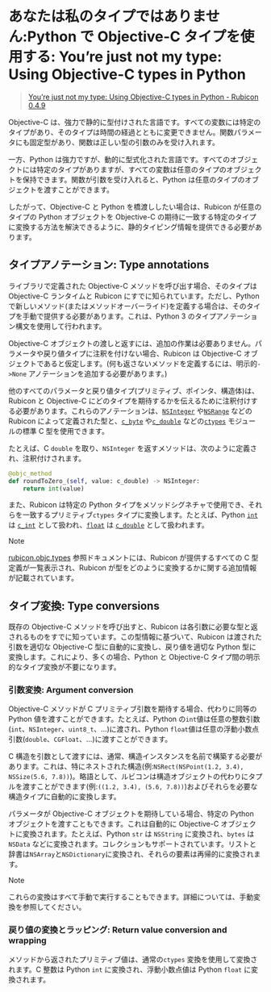 # あなたは私のタイプではありません:Python で Objective-C タイプを使用する: You’re just not my type: Using Objective-C types in Python

> [You’re just not my type: Using Objective-C types in Python - Rubicon 0.4.9](https://rubicon-objc.readthedocs.io/en/stable/how-to/type-mapping.html)

Objective-C は、強力で静的に型付けされた言語です。すべての変数には特定のタイプがあり、そのタイプは時間の経過とともに変更できません。関数パラメータにも固定型があり、関数は正しい型の引数のみを受け入れます。

一方、Python は強力ですが、動的に型式化された言語です。すべてのオブジェクトには特定のタイプがありますが、すべての変数は任意のタイプのオブジェクトを保持できます。関数が引数を受け入れると、Python は任意のタイプのオブジェクトを渡すことができます。

したがって、Objective-C と Python を橋渡ししたい場合は、Rubicon が任意のタイプの Python オブジェクトを Objective-C の期待に一致する特定のタイプに変換する方法を解決できるように、静的タイピング情報を提供できる必要があります。

## タイプアノテーション: Type annotations

ライブラリで定義された Objective-C メソッドを呼び出す場合、そのタイプは Objective-C ランタイムと Rubicon にすでに知られています。ただし、Python で新しいメソッド(またはメソッドオーバーライド)を定義する場合は、そのタイプを手動で提供する必要があります。これは、Python 3 のタイプアノテーション構文を使用して行われます。

Objective-C オブジェクトの渡しと返すには、追加の作業は必要ありません。パラメータや戻り値タイプに注釈を付けない場合、Rubicon は Objective-C オブジェクトであると仮定します。(何も返さないメソッドを定義するには、明示的`->None` アノテーションを追加する必要があります。)

他のすべてのパラメータと戻り値タイプ(プリミティブ、ポインタ、構造体)は、Rubicon と Objective-C にどのタイプを期待するかを伝えるために注釈付けする必要があります。これらのアノテーションは、[`NSInteger`](https://rubicon-objc.readthedocs.io/en/stable/reference/rubicon-objc-types.html#rubicon.objc.types.NSInteger) や[`NSRange`](https://rubicon-objc.readthedocs.io/en/stable/reference/rubicon-objc-types.html#rubicon.objc.types.NSRange) などの Rubicon によって定義された型と、[`c_byte`](https://docs.python.org/ja/3.10/library/ctypes.html#ctypes.c_byte) や[`c_double`](https://docs.python.org/ja/3.10/library/ctypes.html#ctypes.c_double) などの[`ctypes`](https://docs.python.org/ja/3.10/library/ctypes.html#module-ctypes) モジュールの標準 C 型を使用できます。

たとえば、C `double` を取り、`NSInteger` を返すメソッドは、次のように定義され、注釈付けされます。

```python
@objc_method
def roundToZero_(self, value: c_double) -> NSInteger:
    return int(value)
```

また、Rubicon は特定の Python タイプをメソッドシグネチャで使用でき、それらを一致するプリミティブ`ctypes` タイプに変換します。たとえば、Python [`int`](https://docs.python.org/ja/3.10/library/functions.html#int) は [`c_int`](https://docs.python.org/ja/3.10/library/ctypes.html#ctypes.c_int) として扱われ、[`float`](https://docs.python.org/ja/3.10/library/functions.html#float) は [`c_double`](https://docs.python.org/ja/3.10/library/ctypes.html#ctypes.c_double) として扱われます。

> [!NOTE]
> [rubicon.objc.types](https://rubicon-objc.readthedocs.io/en/stable/reference/rubicon-objc-types.html#module-rubicon.objc.types) 参照ドキュメントには、Rubicon が提供するすべての C 型定義が一覧表示され、Rubicon が型をどのように変換するかに関する追加情報が記載されています。

## タイプ変換: Type conversions

既存の Objective-C メソッドを呼び出すと、Rubicon は各引数に必要な型と返されるものをすでに知っています。この型情報に基づいて、Rubicon は渡された引数を適切な Objective-C 型に自動的に変換し、戻り値を適切な Python 型に変換します。これにより、多くの場合、Python と Objective-C タイプ間の明示的なタイプ変換が不要になります。

### 引数変換: Argument conversion

Objective-C メソッドが C プリミティブ引数を期待する場合、代わりに同等の Python 値を渡すことができます。たとえば、Python の`int`値は任意の整数引数(`int`、`NSInteger`、`uint8_t`、...)に渡され、Python `float`値は任意の浮動小数点引数(`double`、`CGFloat`、...)に渡すことができます。

C 構造を引数として渡すには、通常、構造インスタンスを名前で構築する必要があります。これは、特にネストされた構造(例:`NSRect(NSPoint(1.2, 3.4), NSSize(5.6, 7.8))`)。略語として、ルビコンは構造オブジェクトの代わりにタプルを渡すことができます(例:`((1.2, 3.4), (5.6, 7.8))`)およびそれらを必要な構造タイプに自動的に変換します。

パラメータが Objective-C オブジェクトを期待している場合、特定の Python オブジェクトを渡すこともできます。これは自動的に Objective-C オブジェクトに変換されます。たとえば、Python `str` は `NSString` に変換され、`bytes` は `NSData` などに変換されます。コレクションもサポートされています。リストと辞書は`NSArray`と`NSDictionary`に変換され、それらの要素は再帰的に変換されます。

> [!NOTE]
> これらの変換はすべて手動で実行することもできます。詳細については、手動変換を参照してください。



### 戻り値の変換とラッピング: Return value conversion and wrapping

メソッドから返されたプリミティブ値は、通常の`ctypes` 変換を使用して変換されます。C 整数は Python `int` に変換され、浮動小数点値は Python `float` に変換されます。


